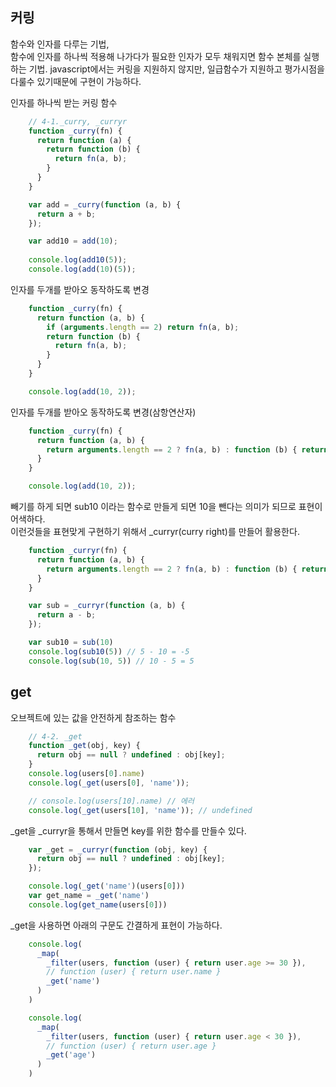 ## 커링
함수와 인자를 다루는 기법,  
함수에 인자를 하나씩 적용해 나가다가 필요한 인자가 모두 채워지면 함수 본체를 실행하는 기법.
javascript에서는 커링을 지원하지 않지만, 일급함수가 지원하고 평가시점을 다룰수 있기때문에 구현이 가능하다.

인자를 하나씩 받는 커링 함수
``` javascript
    // 4-1._curry, _curryr
    function _curry(fn) {
      return function (a) {
        return function (b) {
          return fn(a, b);
        }
      }
    }

    var add = _curry(function (a, b) {
      return a + b;
    });

    var add10 = add(10);
    
    console.log(add10(5));
    console.log(add(10)(5));
```
인자를 두개를 받아오 동작하도록 변경
``` javascript
    function _curry(fn) {
      return function (a, b) {
        if (arguments.length == 2) return fn(a, b);
        return function (b) {
          return fn(a, b);
        }
      }
    }

    console.log(add(10, 2));
```

인자를 두개를 받아오 동작하도록 변경(삼항연산자)
``` javascript
    function _curry(fn) {
      return function (a, b) {
        return arguments.length == 2 ? fn(a, b) : function (b) { return fn(a, b); }
      }
    }

    console.log(add(10, 2));
```

빼기를 하게 되면 sub10 이라는 함수로 만들게 되면 10을 뺀다는 의미가 되므로 표현이 어색하다.  
이런것들을 표현맞게 구현하기 위해서 _curryr(curry right)를 만들어 활용한다.
``` javascript
    function _curryr(fn) {
      return function (a, b) {
        return arguments.length == 2 ? fn(a, b) : function (b) { return fn(b, a); }
      }
    }

    var sub = _curryr(function (a, b) {
      return a - b;
    });

    var sub10 = sub(10)
    console.log(sub10(5)) // 5 - 10 = -5
    console.log(sub(10, 5)) // 10 - 5 = 5
```

## get
오브젝트에 있는 값을 안전하게 참조하는 함수
``` javascript
    // 4-2. _get
    function _get(obj, key) {
      return obj == null ? undefined : obj[key];
    }
    console.log(users[0].name)
    console.log(_get(users[0], 'name'));

    // console.log(users[10].name) // 에러
    console.log(_get(users[10], 'name')); // undefined
```

_get을 _curryr을 통해서 만들면 key를 위한 함수를 만들수 있다.
``` javascript
    var _get = _curryr(function (obj, key) {
      return obj == null ? undefined : obj[key];
    });

    console.log(_get('name')(users[0]))
    var get_name = _get('name')
    console.log(get_name(users[0]))
```

_get을 사용하면 아래의 구문도 간결하게 표현이 가능하다.
``` javascript
    console.log(
      _map(
        _filter(users, function (user) { return user.age >= 30 }),
        // function (user) { return user.name }
        _get('name')
      )
    )

    console.log(
      _map(
        _filter(users, function (user) { return user.age < 30 }),
        // function (user) { return user.age }
        _get('age')
      )
    )
```

